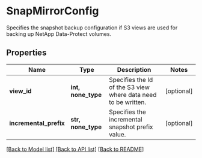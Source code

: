 # SnapMirrorConfig

Specifies the snapshot backup configuration if S3 views are used for backing up NetApp Data-Protect volumes.

## Properties
Name | Type | Description | Notes
------------ | ------------- | ------------- | -------------
**view_id** | **int, none_type** | Specifies the Id of the S3 view where data need to be written. | [optional] 
**incremental_prefix** | **str, none_type** | Specifies the incremental snapshot prefix value. | [optional] 

[[Back to Model list]](../README.md#documentation-for-models) [[Back to API list]](../README.md#documentation-for-api-endpoints) [[Back to README]](../README.md)


